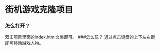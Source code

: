 
街机游戏克隆项目
===============================
### 怎么打开？
双击项目里面的index.html文集即可。
###怎么玩？
通过点击键盘的上下左右键即可移动游戏人物。

